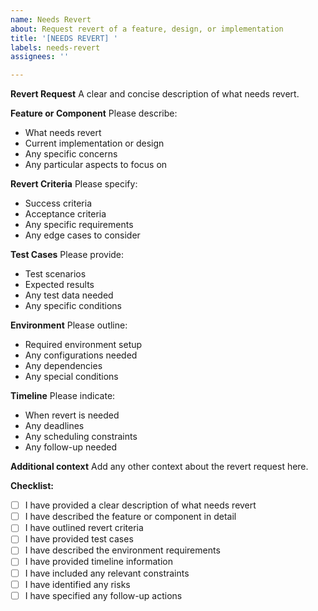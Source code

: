 ```yaml
---
name: Needs Revert
about: Request revert of a feature, design, or implementation
title: '[NEEDS REVERT] '
labels: needs-revert
assignees: ''

---
```


**Revert Request**
A clear and concise description of what needs revert.

**Feature or Component**
Please describe:
- What needs revert
- Current implementation or design
- Any specific concerns
- Any particular aspects to focus on

**Revert Criteria**
Please specify:
- Success criteria
- Acceptance criteria
- Any specific requirements
- Any edge cases to consider

**Test Cases**
Please provide:
- Test scenarios
- Expected results
- Any test data needed
- Any specific conditions

**Environment**
Please outline:
- Required environment setup
- Any configurations needed
- Any dependencies
- Any special conditions

**Timeline**
Please indicate:
- When revert is needed
- Any deadlines
- Any scheduling constraints
- Any follow-up needed

**Additional context**
Add any other context about the revert request here.

**Checklist:**
- [ ] I have provided a clear description of what needs revert
- [ ] I have described the feature or component in detail
- [ ] I have outlined revert criteria
- [ ] I have provided test cases
- [ ] I have described the environment requirements
- [ ] I have provided timeline information
- [ ] I have included any relevant constraints
- [ ] I have identified any risks
- [ ] I have specified any follow-up actions 
